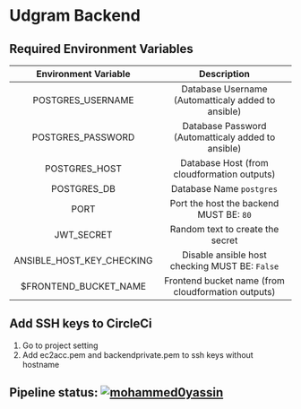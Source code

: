 # Udgram Backend

## Required Environment Variables
| Environment Variable        | Description                                                 |
|         :-:                 |     :-:                                                     |
| POSTGRES_USERNAME           | Database Username (Automatticaly added to ansible)          |
| POSTGRES_PASSWORD           | Database Password (Automatticaly added to ansible)          |
| POSTGRES_HOST               | Database Host (from cloudformation outputs)                 |
| POSTGRES_DB                 | Database Name  `postgres`                                   |
| PORT                        | Port the host the backend MUST BE: `80`                     |
| JWT_SECRET                  | Random text to create the secret                            |
| ANSIBLE_HOST_KEY_CHECKING   | Disable ansible host checking MUST BE: `False`              |
| $FRONTEND_BUCKET_NAME       | Frontend bucket name (from cloudformation outputs)          | 

## Add SSH keys to CircleCi
1) Go to project setting
2) Add ec2acc.pem and backendprivate.pem to ssh keys without hostname


## Pipeline status: [![mohammed0yassin](https://circleci.com/gh/mohammed0yassin/udgram-backend.svg?style=svg)](https://app.circleci.com/pipelines/github/mohammed0yassin/udgram-backend)